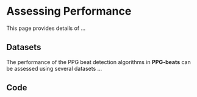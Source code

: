 # Assessing Performance

This page provides details of ...

## Datasets

The performance of the PPG beat detection algorithms in **PPG-beats** can be assessed using several datasets ...

## Code


